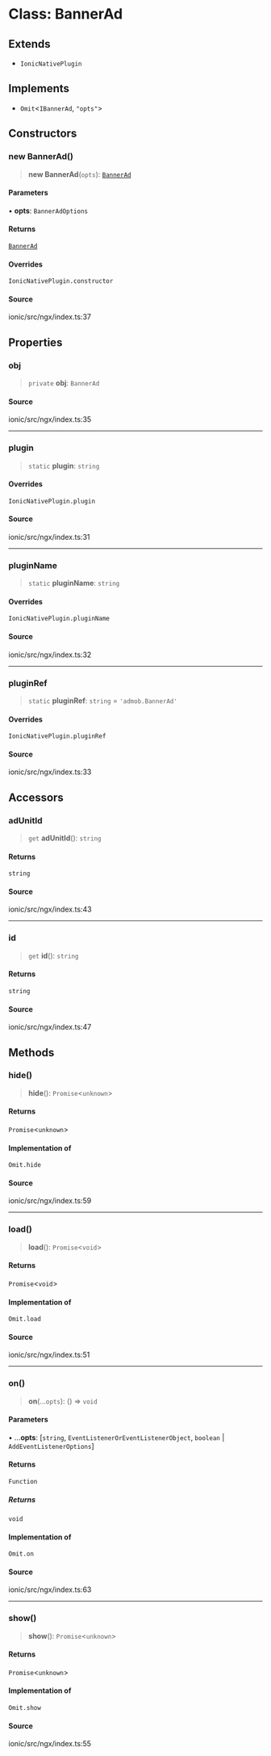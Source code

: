 # Class: BannerAd

## Extends

- `IonicNativePlugin`

## Implements

- `Omit`\<`IBannerAd`, `"opts"`\>

## Constructors

### new BannerAd()

> **new BannerAd**(`opts`): [`BannerAd`](BannerAd.md)

#### Parameters

• **opts**: `BannerAdOptions`

#### Returns

[`BannerAd`](BannerAd.md)

#### Overrides

`IonicNativePlugin.constructor`

#### Source

ionic/src/ngx/index.ts:37

## Properties

### obj

> `private` **obj**: `BannerAd`

#### Source

ionic/src/ngx/index.ts:35

***

### plugin

> `static` **plugin**: `string`

#### Overrides

`IonicNativePlugin.plugin`

#### Source

ionic/src/ngx/index.ts:31

***

### pluginName

> `static` **pluginName**: `string`

#### Overrides

`IonicNativePlugin.pluginName`

#### Source

ionic/src/ngx/index.ts:32

***

### pluginRef

> `static` **pluginRef**: `string` = `'admob.BannerAd'`

#### Overrides

`IonicNativePlugin.pluginRef`

#### Source

ionic/src/ngx/index.ts:33

## Accessors

### adUnitId

> `get` **adUnitId**(): `string`

#### Returns

`string`

#### Source

ionic/src/ngx/index.ts:43

***

### id

> `get` **id**(): `string`

#### Returns

`string`

#### Source

ionic/src/ngx/index.ts:47

## Methods

### hide()

> **hide**(): `Promise`\<`unknown`\>

#### Returns

`Promise`\<`unknown`\>

#### Implementation of

`Omit.hide`

#### Source

ionic/src/ngx/index.ts:59

***

### load()

> **load**(): `Promise`\<`void`\>

#### Returns

`Promise`\<`void`\>

#### Implementation of

`Omit.load`

#### Source

ionic/src/ngx/index.ts:51

***

### on()

> **on**(...`opts`): () => `void`

#### Parameters

• ...**opts**: [`string`, `EventListenerOrEventListenerObject`, `boolean` \| `AddEventListenerOptions`]

#### Returns

`Function`

##### Returns

`void`

#### Implementation of

`Omit.on`

#### Source

ionic/src/ngx/index.ts:63

***

### show()

> **show**(): `Promise`\<`unknown`\>

#### Returns

`Promise`\<`unknown`\>

#### Implementation of

`Omit.show`

#### Source

ionic/src/ngx/index.ts:55
